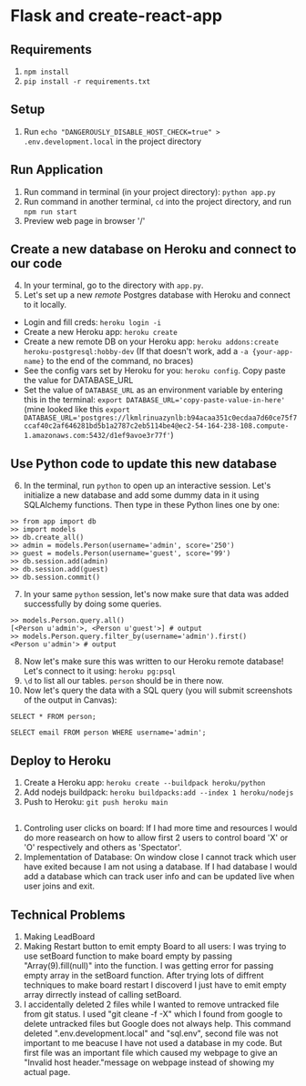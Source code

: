# Flask and create-react-app

## Requirements

1. `npm install`
2. `pip install -r requirements.txt`

## Setup

1. Run `echo "DANGEROUSLY_DISABLE_HOST_CHECK=true" > .env.development.local` in the project directory

## Run Application

1. Run command in terminal (in your project directory): `python app.py`
2. Run command in another terminal, `cd` into the project directory, and run `npm run start`
3. Preview web page in browser '/'

## Create a new database on Heroku and connect to our code

4. In your terminal, go to the directory with `app.py`.
5. Let's set up a new _remote_ Postgres database with Heroku and connect to it locally.

- Login and fill creds: `heroku login -i`
- Create a new Heroku app: `heroku create`
- Create a new remote DB on your Heroku app: `heroku addons:create heroku-postgresql:hobby-dev` (If that doesn't work, add a `-a {your-app-name}` to the end of the command, no braces)
- See the config vars set by Heroku for you: `heroku config`. Copy paste the value for DATABASE_URL
- Set the value of `DATABASE_URL` as an environment variable by entering this in the terminal: `export DATABASE_URL='copy-paste-value-in-here'` (mine looked like this `export DATABASE_URL='postgres://lkmlrinuazynlb:b94acaa351c0ecdaa7d60ce75f7ccaf40c2af646281bd5b1a2787c2eb5114be4@ec2-54-164-238-108.compute-1.amazonaws.com:5432/d1ef9avoe3r77f'`)

## Use Python code to update this new database

6. In the terminal, run `python` to open up an interactive session. Let's initialize a new database and add some dummy data in it using SQLAlchemy functions. Then type in these Python lines one by one:

```
>> from app import db
>> import models
>> db.create_all()
>> admin = models.Person(username='admin', score='250')
>> guest = models.Person(username='guest', score='99')
>> db.session.add(admin)
>> db.session.add(guest)
>> db.session.commit()
```

7. In your same `python` session, let's now make sure that data was added successfully by doing some queries.

```
>> models.Person.query.all()
[<Person u'admin'>, <Person u'guest'>] # output
>> models.Person.query.filter_by(username='admin').first()
<Person u'admin'> # output
```

8. Now let's make sure this was written to our Heroku remote database! Let's connect to it using: `heroku pg:psql`
9. `\d` to list all our tables. `person` should be in there now.
10. Now let's query the data with a SQL query (you will submit screenshots of the output in Canvas):

```
SELECT * FROM person;
```

```
SELECT email FROM person WHERE username='admin';
```

## Deploy to Heroku

1. Create a Heroku app: `heroku create --buildpack heroku/python`
2. Add nodejs buildpack: `heroku buildpacks:add --index 1 heroku/nodejs`
3. Push to Heroku: `git push heroku main`

##

1. Controling user clicks on board: If I had more time and resources I would do more reasearch on how to allow first 2 users to control board 'X' or 'O' respectively and others as 'Spectator'.
2. Implementation of Database: On window close I cannot track which user have exited because I am not using a database. If I had database I would add a database which can track user info and can be updated live when user joins and exit.

## Technical Problems

1. Making LeadBoard
2. Making Restart button to emit empty Board to all users: I was trying to use setBoard function to make board empty by passing "Array(9).fill(null)" into the function. I was getting error for passing empty array in the setBoard function. After trying lots of diffrent techniques to make board restart I discoverd I just have to emit empty array dirrectly instead of calling setBoard.
3. I accidentally deleted 2 files while I wanted to remove untracked file from git status. I used "git cleane -f -X" which I found from google to delete untracked files but Google does not always help. This command deleted ".env.development.local" and "sql.env", second file was not important to me beacuse I have not used a database in my code. But first file was an important file which caused my webpage to give an "Invalid host header."message on webpage instead of showing my actual page.
